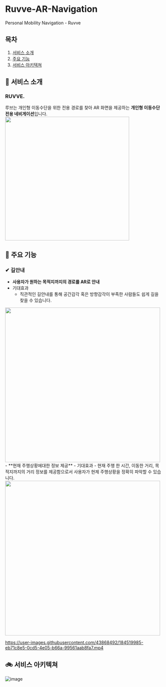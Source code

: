 # Ruvve-AR-Navigation
Personal Mobility Navigation - Ruvve
## 목차
1. [서비스 소개](#-서비스-소개)
2. [주요 기능](#-주요-기능)
4. [서비스 아키텍쳐](#-서비스-아키텍쳐)

## 🛴 서비스 소개
### RUVVE.
루브는 개인형 이동수단을 위한 전용 경로를 찾아 AR 화면을 제공하는 **개인형 이동수단 전용 네비게이션**입니다.
<img src="https://user-images.githubusercontent.com/43868492/233551729-af22a80c-c29e-45f6-9ded-a197ffdfe020.png"  width="400"/>

## 🛵 주요 기능
### ✔︎ 길안내
- **사용자가 원하는 목적지까지의 경로를 AR로 안내**
- 기대효과
  - 직관적인 길안내를 통해 공간감각 혹은 방향감각이 부족한 사람들도 쉽게 길을 찾을 수 있습니다.
 <img src="https://user-images.githubusercontent.com/43868492/184519928-87df2625-83ac-4de2-96f1-fb9ac5af7eb3.PNG" height="500"/>
- **현재 주행상황에대한 정보 제공**
- 기대효과
  - 현재 주행 한 시간, 이동한 거리, 목적지까지의 거리 정보를 제공함으로서 사용자가 현제 주행상황을 정확히 파악할 수 있습니다.
 <img src="https://user-images.githubusercontent.com/43868492/184519935-e894c8b2-c26a-4268-b7d4-9ebf7c44f1c7.PNG" height="500"/>
 
https://user-images.githubusercontent.com/43868492/184519985-eb71c8e5-0cd5-4e05-b66a-99561aab8fa7.mp4

## 🚲 서비스 아키텍쳐
![image](https://github.com/yeomj051/Ruvve-AR-Navigation/assets/43868492/15b351bc-402b-41f4-847e-4fbac3d778d3)
